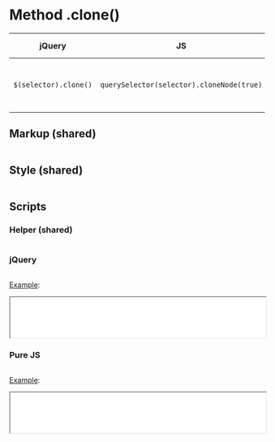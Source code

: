 # Method .clone()

| jQuery | JS | Description | API Reference |
|:--:|:--:|:--:|:--:|
| `$(selector).clone()` | `querySelector(selector).cloneNode(true)` | Create a **_deep copy_** of the set of matched elements. | [api](https://api.jquery.com/clone/) |

## Markup (shared)

```html:example.html
```

## Style (shared)

```css:src/style.css
```

## Scripts

### Helper (shared)

```js:src/main.js
```

### jQuery

```js:src/jquery.js
```

[Example](example.html?jquery):

<iframe width="100%" height="80" src="example.html?jquery"></iframe>

### Pure JS

```js:src/pure.js
```

[Example](example.html?pure):

<iframe width="100%" height="80" src="example.html?pure"></iframe>
